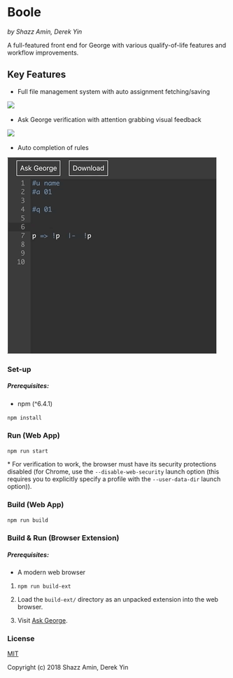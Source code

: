 Boole
=====

*by Shazz Amin, Derek Yin*

A full-featured front end for George with various qualify-of-life features and workflow improvements.

## Key Features

* Full file management system with auto assignment fetching/saving

![](/docs/file_management.gif)

* Ask George verification with attention grabbing visual feedback

![](/docs/verification.gif)

* Auto completion of rules

![](/docs/auto_completion.gif)

### Set-up
##### Prerequisites:
* npm (^6.4.1)

`npm install`


### Run (Web App)

`npm run start`

\* For verification to work, the browser must have its security protections disabled (for Chrome, use the `--disable-web-security` launch option (this requires you to explicitly specify a profile with the `--user-data-dir` launch option)).


### Build (Web App)

`npm run build`


### Build & Run (Browser Extension)
##### Prerequisites:
* A modern web browser

1. `npm run build-ext`

1. Load the `build-ext/` directory as an unpacked extension into the web browser.

2. Visit [Ask George](https://www.student.cs.uwaterloo.ca/~se212/george/ask-george/).




### License
[MIT](LICENSE)

Copyright (c) 2018 Shazz Amin, Derek Yin 